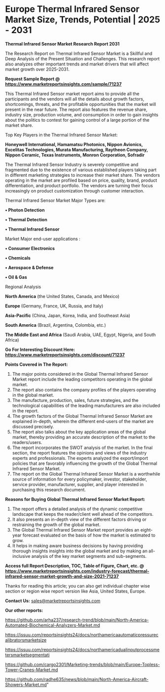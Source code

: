 # Europe Thermal Infrared Sensor Market Size, Trends, Potential | 2025 - 2031

<strong>Thermal Infrared Sensor Market Research Report 2031</strong>

The Research Report on Thermal Infrared Sensor Market is a Skillful and Deep Analysis of the Present Situation and Challenges. This research report also analyzes other important trends and market drivers that will affect market growth over 2025-2031.

<strong>Request Sample Report @ <a href=https://www.marketreportsinsights.com/sample/71237>https://www.marketreportsinsights.com/sample/71237</a></strong>

This Thermal Infrared Sensor market report aims to provide all the participants and the vendors will all the details about growth factors, shortcomings, threats, and the profitable opportunities that the market will present in the near future. The report also features the revenue share, industry size, production volume, and consumption in order to gain insights about the politics to contest for gaining control of a large portion of the market share.

Top Key Players in the Thermal Infrared Sensor Market:

<strong>Honeywell International, Hamamatsu Photonics, Nippon Avionics, Excelitas Technologies, Murata Manufacturing, Raytheon Company, Nippon Ceramic, Texas Instruments, Monron Corporation, Sofradir</strong>

The Thermal Infrared Sensor Industry is severely competitive and fragmented due to the existence of various established players taking part in different marketing strategies to increase their market share. The vendors operating in the market are profiled based on price, quality, brand, product differentiation, and product portfolio. The vendors are turning their focus increasingly on product customization through customer interaction.

Thermal Infrared Sensor Market Major Types are:

<strong>• Photon Detection

• Thermal Detection

• Thermal Infrared Sensor</strong>

Market Major end-user applications :

<strong>• Consumer Electronics

• Chemicals

• Aerospace & Defense

• Oil & Gas</strong>

Regional Analysis

</u><strong><b>North America</b></strong> (the United States, Canada, and Mexico)

<strong><b>Europe </b></strong>(Germany, France, UK, Russia, and Italy)

<strong><b>Asia-Pacific</b></strong> (China, Japan, Korea, India, and Southeast Asia)

<strong><b>South America</b></strong> (Brazil, Argentina, Colombia, etc.)

<strong><b>The Middle East and Africa</b></strong> (Saudi Arabia, UAE, Egypt, Nigeria, and South Africa)

<strong>Go For Interesting Discount Here: <a href=https://www.marketreportsinsights.com/discount/71237>https://www.marketreportsinsights.com/discount/71237</a></strong>

<strong>Points Covered in The Report:</strong>
<ol>
  <li>The major points considered in the Global Thermal Infrared Sensor Market report include the leading competitors operating in the global market.</li>
  <li>The report also contains the company profiles of the players operating in the global market.</li>
  <li>The manufacture, production, sales, future strategies, and the technological capabilities of the leading manufacturers are also included in the report.</li>
  <li>The growth factors of the Global Thermal Infrared Sensor Market are explained in-depth, wherein the different end-users of the market are discussed precisely.</li>
  <li>The report also talks about the key application areas of the global market, thereby providing an accurate description of the market to the readers/users.</li>
  <li>The report incorporates the SWOT analysis of the market. In the final section, the report features the opinions and views of the industry experts and professionals. The experts analyzed the export/import policies that are favorably influencing the growth of the Global Thermal Infrared Sensor Market.</li>
  <li>The report on the Global Thermal Infrared Sensor Market is a worthwhile source of information for every policymaker, investor, stakeholder, service provider, manufacturer, supplier, and player interested in purchasing this research document.</li>
</ol>
<strong>Reasons for Buying Global Thermal Infrared Sensor Market Report:</strong>

<ol>
  <li>The report offers a detailed analysis of the dynamic competitive landscape that keeps the reader/client well ahead of the competitors.</li>
  <li>It also presents an in-depth view of the different factors driving or restraining the growth of the global market.</li>
  <li>The Global Thermal Infrared Sensor Market report provides an eight-year forecast evaluated on the basis of how the market is estimated to grow.</li>
  <li>It helps in making aware business decisions by having providing thorough insights insights into the global market and by making an all-inclusive analysis of the key market segments and sub-segments.</li>
</ol>
<strong>Access full Report Description, TOC, Table of Figure, Chart, etc. @ <a href=https://www.marketreportsinsights.com/industry-forecast/thermal-infrared-sensor-market-growth-and-size-2021-71237>https://www.marketreportsinsights.com/industry-forecast/thermal-infrared-sensor-market-growth-and-size-2021-71237</a></strong>


Thanks for reading this article; you can also get individual chapter wise section or region wise report version like Asia, United States, Europe.

<strong>Contact Us:</strong>
sales@marketreportsinsights.com

<strong>Our other reports:</strong>

<a href=https://github.com/arha237/research-trend/blob/main/North-America-Automated-Biochemical-Analyzers-Market.md>https://github.com/arha237/research-trend/blob/main/North-America-Automated-Biochemical-Analyzers-Market.md</a>

<a href=https://issuu.com/reportsinsights24/docs/northamericaautomaticpressurecalibratorsmarketsize>https://issuu.com/reportsinsights24/docs/northamericaautomaticpressurecalibratorsmarketsize</a>

<a href=https://issuu.com/reportsinsights24/docs/northamericadualinputprocessmetersmarketsegmentati>https://issuu.com/reportsinsights24/docs/northamericadualinputprocessmetersmarketsegmentati</a>

<a href=https://github.com/cargo2301/Marketing-trends/blob/main/Europe-Topless-Tower-Cranes-Market.md>https://github.com/cargo2301/Marketing-trends/blob/main/Europe-Topless-Tower-Cranes-Market.md</a>

<a href=https://github.com/radhe635/news/blob/main/North-America-Aircraft-Showers-Market.md>https://github.com/radhe635/news/blob/main/North-America-Aircraft-Showers-Market.md</a>"
